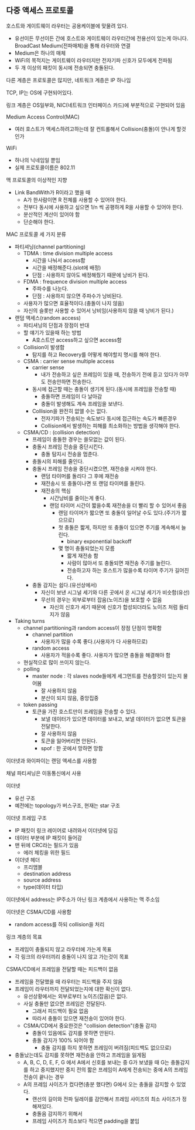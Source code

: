 ## 다중 액세스 프로토콜

호스트와 게이트웨이 라우터는 공용케이블에 맞물려 있다.
- 유선이든 무선이든 간에 호스트와 게이트웨이 라우터간에 전용선이 있는게 아니다. BroadCast Medium(전파매체)을 통해 라우터와 연결
- Medium은 하나의 매체
- WiFi의 목적지는 게이트웨이 라우터지만 전자기파 신호가 모두에게 전파됨
- 두 개 이상의 패킷이 동시에 전송되면 충돌된다.

다른 계층은 프로토콜은 많지만, 네트워크 계층은 IP 하나임

TCP, IP는 OS에 구현되어있다.

링크 계층은 OS일부와, NIC(네트워크 인터페이스 카드)에 부분적으로 구현되어 있음

Medium Access Control(MAC)
- 여러 호스트가 액세스하려고하는데 잘 컨트롤해서 Collision(충돌)이 안나게 할것인가

WiFi
- 하나의 닉네임일 뿐임
- 실제 프로토콜이름은 802.11

맥 프로토콜의 이상적인 지향
- Link BandWith가 R이라고 했을 때
    - A가 한사람이면 R 전체를 사용할 수 있어야 한다.
    - 전부다 동시에 사용하고 싶으면 1/n 씩 공평하게 R을 사용할 수 있어야 한다.
    - 분산적인 계산이 있어야 함
    - 단순해야 한다.

MAC 프로토콜 세 가지 분류
- 파티셔닝(channel partitioning)
    - TDMA : time division multiple access
        - 시간을 나눠서 access함
        - 시간을 배정해준다.(slot에 배정)
        - 단점 : 사용하지 않아도 배정해줬기 때문에 낭비가 된다.
    - FDMA : frequence division multiple access
        - 주파수를 나눈다.
        - 단점 : 사용하지 않으면 주파수가 낭비된다.
    - 사용자가 많으면 효율적이다.(충돌이 나지 않음)
    - 자신의 슬롯만 사용할 수 있어서 낭비임(사용하지 않을 때 낭비가 된다.)
- 랜덤 액세스(random access)
    - 파티셔닝의 단점과 장점이 반대
    - 할 얘기가 있을때 하는 방법
        - A호스트만 access하고 싶으면 access함
    - Collision이 발생함
        - 탐지를 하고 Recovery를 어떻게 해야할지 명시를 해야 한다.
    - CSMA : carrier sense multiple access
        - carrier sense
            - 내가 전송하고 싶은 프레임이 있을 때, 전송하기 전에 듣고 있다가 아무도 전송안하면 전송한다.
        - 동시에 접근할 때는 충돌이 생기게 된다.(동시에 프레임을 전송할 때)
            - 충돌하면 프레임이 다 날아감
            - 충돌이 발생해도 계속 프레임을 보낸다.
        - Collision을 완전히 없앨 수는 없다.
            - 전자기파가 전송되는 속도보다 동시에 접근하는 속도가 빠른경우
            - Collision에서 발생하는 피해를 최소화하는 방법을 생각해야 한다.
    - CSMA/CD : (collision detection)
        - 프레임이 충돌한 경우는 쓸모없는 값이 된다.
        - 충돌시 프레임 전송을 중단시킨다.
            - 충돌 탐지시 전송을 멈춘다.
        - 충돌시의 피해를 줄인다.
        - 충돌시 프레임 전송을 중단시켰으면, 재전송을 시켜야 한다.
            - 랜덤 타이머를 돌리다 그 후에 재전송
            - 재전송시 또 충돌이나면 또 랜덤 타이머를 돌린다.
            - 재전송의 핵심
                - 시간낭비를 줄이는게 좋다.
                - 랜덤 타이머 시간이 짧을수록 재전송을 더 빨리 할 수 있어서 좋음
                    - 랜덤 타이머가 짧으면 또 충돌이 일어날 수도 있다.(주기가 짧으므로)
                    - 첫 충돌은 짧게, 하지만 또 충돌이 있으면 주기를 계속해서 늘린다.
                        - binary exponential backoff
                    - 몇 명이 충돌되었는지 모름
                        - 짧게 재전송 함
                        - 사람이 많아서 또 충돌되면 재전송 주기를 늘린다.
                        - 전송하고자 하는 호스트가 많을수록 타이머 주기가 길어진다.
        - 충돌 감지는 쉽다.(유선상에서)
            - 자신이 보낸 시그널 세기와 다른 곳에서 온 시그널 세기가 비슷함(유선)
            - 무선의 경우는 외부로부터 잡음(노이즈)을 보호할 수 없음
                - 자신의 신호가 세기 때문에 신호가 합성되더라도 노이즈 처럼 들리지가 않음
- Taking turns
    - channel partitioning과 random access이 장점 단점이 명확함
        - channel partition
            - 사용자가 많을 수록 좋다.(사용자가 다 사용하므로)
        - random access
            - 사용자가 적을수록 좋다. 사용자가 많으면 충돌을 해결해야 함
    - 현실적으로 많이 쓰이지 않는다.
    - polling
        - master node : 각 slaves node들에게 세그먼트를 전송할것이 있는지 물어봄
            - 잘 사용하지 않음
            - 분산이 되지 않음, 중앙집중
    - token passing
        - 토큰을 가진 호스트만이 프레임을 전송할 수 있다.
            - 보낼 데이터가 있으면 데이터를 보내고, 보낼 데이터가 없으면 토큰을 전달한다.
            - 잘 사용하지 않음
            - 토큰을 잃어버리면 안된다.
            - spof : 한 곳에서 망하면 망함

이더넷과 와이파이는 랜덤 액세스를 사용함

채널 파티셔닝은 이동통신에서 사용

이더넷
- 유선 구조
- 예전에는 topology가 버스구조, 현재는 star 구조

이더넷 프레임 구조
- IP 패킷이 링크 레이어로 내려와서 이더넷에 담김
- 데이터 부분에 IP 패킷이 들어감
- 맨 뒤에 CRC라는 필드가 있음
    - 에러 체킹을 위한 필드
- 이더넷 헤더
    - 프리앰블
    - destination address
    - source address
    - type(데이터 타입)

이더넷에서 address는 IP주소가 아닌 링크 계층에서 사용하는 맥 주소임

이더넷은 CSMA/CD를 사용함
- random access를 하되 collision을 처리

링크 계층의 목표
- 프레임이 충돌되지 않고 라우터에 가는게 목표
- 각 링크의 라우터끼리 충돌이 나지 않고 가는것이 목표

CSMA/CD에서 프레임을 전달할 때는 피드백이 없음
- 프레임을 전달했을 때 라우터는 피드백을 주지 않음
- 프레임이 라우터까지 전달되었는지에 대한 확신이 없다.
    - 유선상황에서는 외부로부터 노이즈(잡음)은 없다.
    - 사실 충돌만 없으면 프레임은 전달된다.
        - 그래서 피드백이 필요 없음
        - 따라서 충돌이 있으면 재전송이 있어야 한다.
    - CSMA/CD에서 중요한것은 "collision detection"(충돌 감지)
        - 충돌이 있음에도 감지를 못하면 안된다.
        - 충돌 감지가 100% 되어야 함
            - 충돌 감지를 하지 못하면 프레임이 버려짐(피드백도 없으므로)
- 충돌났는데도 감지를 못하면 재전송을 안하고 프레임을 잃게됨
    - A, B, C, D, E, F, G 에서 A에서 신호를 보내는 중 G가 보냈을 때 G는 충돌감지를 하고 중지했지만 중지 전의 짧은 프레임이 A에게 전송되는 중에 A의 프레임 전송이 끝나는 경우
    - A의 프레임 사이즈가 컸다면(충분 했다면) G에서 오는 충돌을 감지할 수 있었다.
        - 랜선의 길이와 전파 딜레이를 감안해서 프레임 사이즈의 최소 사이즈가 정해져있다.
        - 충돌음 감지하기 위해서
        - 프레임 사이즈가 최소보다 적으면 padding을 붙임
